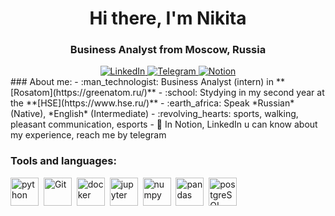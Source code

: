 <div id="header" align ="center">
  <h1>Hi there, I'm Nikita</h1> 
  <h3>Business Analyst from Moscow, Russia</h3>
</div>

<div id="socials" align ="center">
  <a href="https://www.linkedin.com/in/slastionov">
    <img src="https://img.shields.io/badge/LinkedIn-blue?style=for-the-badge&logo=linkedin&logoColor=white" alt="LinkedIn"/>
  </a>
  <a href="https://t.me/slastionov">
    <img src="https://img.shields.io/badge/Telegram-blue?style=for-the-badge&logo=telegram&logoColor=white" alt="Telegram"/>
  </a>
    <a href="https://www.notion.so/CV-Resume-c3309a1e5f724cd89b9c1dd1188e2742">
    <img src="https://img.shields.io/badge/Notion-white?style=for-the-badge&logo=notion&logoColor=black" alt="Notion"/>
  </a>

<div align ="left">
### About me:
- :man_technologist: Business Analyst (intern) in **[Rosatom](https://greenatom.ru/)**
- :school: Stydying in my second year at the **[HSE](https://www.hse.ru/)**
- :earth_africa: Speak *Russian* (Native), *English* (Intermediate)
- :revolving_hearts: sports, walking, pleasant communication, esports
- 💬 In Notion, LinkedIn u can know about my experience, reach me by telegram

### Tools and languages:
<img src="https://cdn.jsdelivr.net/gh/devicons/devicon/icons/python/python-original.svg" title="python" width="45" heignt="45"/>&nbsp;
<img src="https://cdn.jsdelivr.net/gh/devicons/devicon/icons/git/git-original-wordmark.svg" title="Git" width="45" heignt="45"/>&nbsp;
<img src="https://cdn.jsdelivr.net/gh/devicons/devicon/icons/docker/docker-plain-wordmark.svg"    
title="docker" width="45" heignt="45"/>&nbsp;
<img src="https://cdn.jsdelivr.net/gh/devicons/devicon/icons/jupyter/jupyter-original-wordmark.svg" title="jupyter" width="45" heignt="45"/>&nbsp;
<img src="https://cdn.jsdelivr.net/gh/devicons/devicon/icons/numpy/numpy-original-wordmark.svg" title="numpy" width="45" heignt="45"/>&nbsp;
<img src="https://cdn.jsdelivr.net/gh/devicons/devicon/icons/pandas/pandas-original-wordmark.svg" title="pandas" width="45" heignt="45"/>&nbsp;
<img src="https://cdn.jsdelivr.net/gh/devicons/devicon/icons/postgresql/postgresql-original-wordmark.svg" title="postgreSQL" width="45" heignt="45"/>&nbsp;
          
          
          
